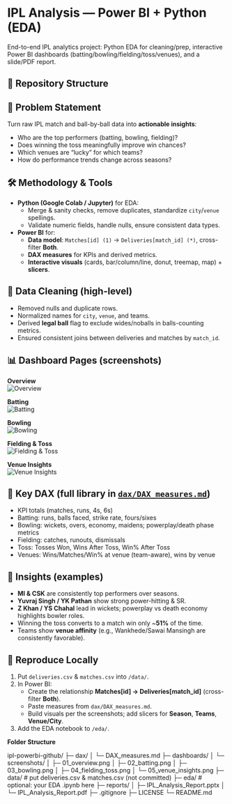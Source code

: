 # IPL Analysis — Power BI + Python (EDA)

End-to-end IPL analytics project: Python EDA for cleaning/prep, interactive Power BI dashboards (batting/bowling/fielding/toss/venues), and a slide/PDF report.

## 📁 Repository Structure

## 🎯 Problem Statement
Turn raw IPL match and ball-by-ball data into **actionable insights**:
- Who are the top performers (batting, bowling, fielding)?
- Does winning the toss meaningfully improve win chances?
- Which venues are “lucky” for which teams?
- How do performance trends change across seasons?

## 🛠️ Methodology & Tools
- **Python (Google Colab / Jupyter)** for EDA:
  - Merge & sanity checks, remove duplicates, standardize `city`/`venue` spellings.
  - Validate numeric fields, handle nulls, ensure consistent data types.
- **Power BI** for:
  - **Data model**: `Matches[id] (1)` → `Deliveries[match_id] (*)`, cross-filter **Both**.
  - **DAX measures** for KPIs and derived metrics.
  - **Interactive visuals** (cards, bar/column/line, donut, treemap, map) + **slicers**.

## 🧹 Data Cleaning (high-level)
- Removed nulls and duplicate rows.
- Normalized names for `city`, `venue`, and teams.
- Derived **legal ball** flag to exclude wides/noballs in balls-counting metrics.
- Ensured consistent joins between deliveries and matches by `match_id`.

## 📊 Dashboard Pages (screenshots)
**Overview**  
![Overview](dashboards/screenshots/01_overview.png)

**Batting**  
![Batting](dashboards/screenshots/02_batting.png)

**Bowling**  
![Bowling](dashboards/screenshots/03_bowling.png)

**Fielding & Toss**  
![Fielding & Toss](dashboards/screenshots/04_fielding_toss.png)

**Venue Insights**  
![Venue Insights](dashboards/screenshots/05_venue_insights.png)

## 🔢 Key DAX (full library in [`dax/DAX_measures.md`](dax/DAX_measures.md))
- KPI totals (matches, runs, 4s, 6s)
- Batting: runs, balls faced, strike rate, fours/sixes
- Bowling: wickets, overs, economy, maidens; powerplay/death phase metrics
- Fielding: catches, runouts, dismissals
- Toss: Tosses Won, Wins After Toss, Win% After Toss
- Venues: Wins/Matches/Win% at venue (team-aware), wins by venue

## 🔎 Insights (examples)
- **MI & CSK** are consistently top performers over seasons.
- **Yuvraj Singh / YK Pathan** show strong power-hitting & SR.
- **Z Khan / YS Chahal** lead in wickets; powerplay vs death economy highlights bowler roles.
- Winning the toss converts to a match win only ~**51%** of the time.
- Teams show **venue affinity** (e.g., Wankhede/Sawai Mansingh are consistently favorable).

## 🧭 Reproduce Locally
1. Put `deliveries.csv` & `matches.csv` into `/data/`.
2. In Power BI:
   - Create the relationship **Matches[id] → Deliveries[match_id]** (cross-filter **Both**).
   - Paste measures from `dax/DAX_measures.md`.
   - Build visuals per the screenshots; add slicers for **Season**, **Teams**, **Venue/City**.
3. Add the EDA notebook to `/eda/`.

**Folder Structure**

ipl-powerbi-github/
├─ dax/
│  └─ DAX_measures.md
├─ dashboards/
│  └─ screenshots/
│     ├─ 01_overview.png
│     ├─ 02_batting.png
│     ├─ 03_bowling.png
│     ├─ 04_fielding_toss.png
│     └─ 05_venue_insights.png
├─ data/                       # put deliveries.csv & matches.csv (not committed)
├─ eda/                        # optional: your EDA .ipynb here
├─ reports/
│  ├─ IPL_Analysis_Report.pptx
│  └─ IPL_Analysis_Report.pdf
├─ .gitignore
├─ LICENSE
└─ README.md
